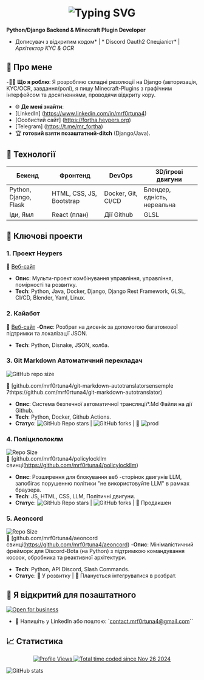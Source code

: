
<div align="center">
  <h1>
    <img src="https://readme-typing-svg.herokuapp.com?font=Jetbrains+mono&size=40&duration=3000&color=238956&center=true&vCenter=true&width=435&lines=Привет;Я+Mr_Fortuna+👋;" alt="Typing SVG" />
  </h1>
</div>

**Python/Django Backend & Minecraft Plugin Developer**
* Дописувач з відкритим кодом* | * Discord Oauth2 Спеціаліст* | *Архітектор KYC & OCR*



## 🚀 Про мене
-👨‍💻 **Що я роблю**: Я розробляю складні резолюції на Django (авторизація, KYC/OCR, завдання/ролі), я пишу Minecraft-Plugins з графічним інтерфейсом та досягненнями, проводячи відкриту кору.
- 🌐 **Де мені знайти**:
- [LinkedIn] (https://www.linkedin.com/in/mrf0rtuna4)
- [Особистий сайт] (https://fortha.heypers.org)
- [Telegram] (https://t.me/mr_fortha)
- 🏆 **готовий взяти позаштатний-ditch** (Django/Java).



## 🔧 Технології
| Бекенд | Фронтенд | DevOps | 3D/ігрові двигуни |
| --------------------- | ------------- | ------------- | ----------------- |
| Python, Django, Flask | HTML, CSS, JS, Bootstrap | Docker, Git, CI/CD | Блендер, єдність, нереальна |
| Іди, Ямл | React (план) | Дії Github | GLSL |



## 📂 Ключові проекти

### 1. Проект Heypers
🔗 [Веб-сайт](https://heypers.org)
- **Опис**: Мульти-проект комбінування управління, управління, помірності та розвитку.
- **Tech**: Python, Java, Docker, Django, Django Rest Framework, GLSL, CI/CD, Blender, Yaml, Linux.



### 2. Кайабот
🔗 [Веб-сайт](https://kaya.heypers.org)
-**Опис**: Розбрат на дисенік за допомогою багатомової підтримки та локалізації JSON.
- **Tech**: Python, Disnake, JSON, колба.



### 3. Git Markdown Автоматичний перекладач
![GitHub repo size](https://img.shields.io/github/repo-size/mrf0rtuna4/Git-Markdown-AutoTranslator)

🔗 [github.com/mrf0rtuna4/git-markdown-autotranslatorsensemple 7thtps://github.com/mrf0rtuna4/git-markdown-autotranslator)
- **Опис**: Система безпечної автоматичної трансляції*.Md Файли на дії Github.
- **Tech**: Python, Docker, Github Actions.
- **Статус**: ![GitHub Repo stars](https://img.shields.io/github/stars/mrf0rtuna4/Git-Markdown-AutoTranslator) | ![GitHub forks](https://img.shields.io/github/forks/mrf0rtuna4/Git-Markdown-AutoTranslator) | 🚀 ![prod](https://img.shields.io/github/actions/workflow/status/mrf0rtuna4/Git-Markdown-AutoTranslator/development.yml)



### 4. Поліцилолоклм
![Repo Size](https://img.shields.io/github/repo-size/mrf0rtuna4/PolicyLockLLM)  
🔗 [github.com/mrf0rtuna4/policylockllm свинці(https://github.com/mrf0rtuna4/policylockllm)
- **Опис**: Розширення для блокування веб -сторінок двигунів LLM, запобігає порушенню політики "не використовуйте LLM" в рамках браузера.
- **Tech**: JS, HTML, CSS, LLM, Політичні двигуни.
- **Статус**: ![GitHub Repo stars](https://img.shields.io/github/stars/mrf0rtuna4/PolicyLockLLM) | ![GitHub forks](https://img.shields.io/github/forks/mrf0rtuna4/PolicyLockLLM) | 🚀 Продакшен



### 5. Aeoncord
![Repo Size](https://img.shields.io/github/repo-size/mrf0rtuna4/aeoncord)  
🔗 [github.com/mrf0rtuna4/aeoncord свинці(https://github.com/mrf0rtuna4/aeoncord)
-**Опис**: Мінімалістичний фрейморк для Discord-Bota (на Python) з підтримкою командування косоок, обробника та реактивної архітектури.
- **Tech**: Python, API Discord, Slash Commands.
- **Статус**: 🧪 У розвитку | 🔐 Планується інтегруватися в розбрат.



## 💼 Я відкритий для позаштатного
[![Open for business](https://img.shields.io/badge/Open%20for-Freelance-green)](https://www.linkedin.com/in/mrf0rtuna4)
- 📩 Напишіть у LinkedIn або поштою: `contact.mrf0rtuna4@gmail.com``



## 📈 Статистика

<div align="center">
  <a href="https://github.com/mrf0rtuna4">
    <img src="https://komarev.com/ghpvc/?username=mrf0rtuna4&style=flat-square&color=green&label=Profile+Views" alt="Profile Views" />
  </a>
  <a href="https://wakatime.com/@mr_fortuna"><img src="https://wakatime.com/badge/user/6cbc12fa-3e1e-4cbd-908d-0c349269741c.svg" alt="Total time coded since Nov 26 2024" /></a> 
</div>

![GitHub stats](https://github-readme-stats.vercel.app/api?username=mrf0rtuna4&show_icons=true&theme=radical
)